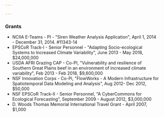 ```yaml
---

---
```

### Grants

* NCIIA E-Teams - PI - "Siren Weather Analysis Application", April 1, 2014 - December 31, 2014. #11343-14
* EPSCoR Track-I - Senior Personnel - "Adapting Socio-ecological Systems to Increased Climate Variability", June 2013 - May 2018, $24,000,000
* USDA AFRI Grazing CAP - Co-PI, "Vulnerability and resilience of Southern Great Plains beef in an environment of increased climate variability", Feb 2013 - Feb 2018, $9,600,000  
* NSF Innovation Corps - Co-Pi, "FlowWorks - A Modern Infrastructure for Spatiotemporal Data Modeling and Analysis", Aug 2012- Dec 2012, $50,000
* NSF EPSCoR Track-II - Senior Personnel, "A CyberCommons for Ecological Forecasting", September 2009 - August 2012, $3,000,000
* D. Woods Thomas Memorial International Travel Grant - April 2007, $1,000
